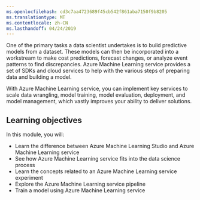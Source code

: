 ```yaml
---
ms.openlocfilehash: cd3c7aa4723689f45cb542f861aba7150f9b8205
ms.translationtype: MT
ms.contentlocale: zh-CN
ms.lasthandoff: 04/24/2019
---
```

One of the primary tasks a data scientist undertakes is to build predictive models from a dataset. These models can then be incorporated into a workstream to make cost predictions, forecast changes, or analyze event patterns to find discrepancies. Azure Machine Learning service provides a set of SDKs and cloud services to help with the various steps of preparing data and building a model. 

With Azure Machine Learning service, you can implement key services to scale data wrangling, model training, model evaluation, deployment, and model management, which vastly improves your ability to deliver solutions.

## <a name="learning-objectives"></a>Learning objectives

In this module, you will:

- Learn the difference between Azure Machine Learning Studio and Azure Machine Learning service
- See how Azure Machine Learning service fits into the data science process
- Learn the concepts related to an Azure Machine Learning service experiment
- Explore the Azure Machine Learning service pipeline
- Train a model using Azure Machine Learning service